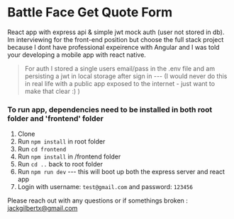# Battle Face Get Quote Form

React app with express api & simple jwt mock auth (user not stored in db). Im interviewing for the front-end position but choose the full stack project because I dont have professional expeirence with Angular and I was told your developing a mobile app with react native.

> For auth I stored a single users email/pass in the .env file and am persisting a jwt in local storage after sign in --- (I would never do this in real life with a public app exposed to the internet - just want to make that clear :) )

### To run app, dependencies need to be installed in both root folder and 'frontend' folder

1. Clone
2. Run `npm install` in root folder
3. Run `cd frontend`
4. Run `npm install` in /frontend folder
5. Run `cd ..` back to root folder
6. Run `npm run dev` --- this will boot up both the express server and react app
7. Login with username: `test@gmail.com` and password: `123456`

Please reach out with any questions or if somethings broken : [jackgilbertx@gmail.com](jackgilbertx@gmail.com)
